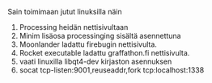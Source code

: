 Sain toimimaan jutut linuksilla näin
1. Processing heidän nettisivultaan
2. Minim lisäosa processinging sisältä asennettuna
3. Moonlander ladattu firebugin nettisivulta.
4. Rocket executable ladattu graffathon.fi nettisivulta.
5. vaati linuxilla libqt4-dev kirjaston asennuksen
6. socat tcp-listen:9001,reuseaddr,fork tcp:localhost:1338
